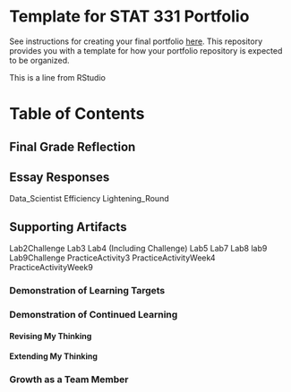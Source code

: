 # Template for STAT 331 Portfolio

See instructions for creating your final portfolio [here](https://docs.google.com/document/d/11iHZbvXWEjcpJpBQ_O5wpYlVkPfmcyQFgBFqKMlVjg4/edit?usp=sharing). This repository provides you with a template for how your portfolio repository is expected to be organized.

This is a line from RStudio

# Table of Contents 

## Final Grade Reflection

## Essay Responses
Data_Scientist
Efficiency
Lightening_Round
## Supporting Artifacts 
Lab2Challenge
Lab3
Lab4 (Including Challenge)
Lab5
Lab7
Lab8
lab9
Lab9Challenge
PracticeActivity3
PracticeActivityWeek4
PracticeActivityWeek9
### Demonstration of Learning Targets
### Demonstration of Continued Learning
#### Revising My Thinking
#### Extending My Thinking
### Growth as a Team Member

